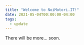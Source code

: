 ```yaml
---
title: "Welcome to NoiMotori.IT!"
date: 2021-05-04T00:00:00-04:00
tags:
  - update
---
```


There will be more... soon.
